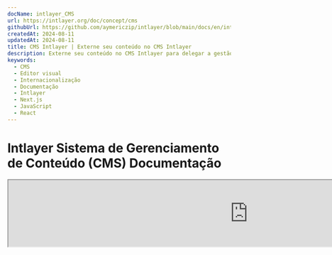 ```yaml
---
docName: intlayer_CMS
url: https://intlayer.org/doc/concept/cms
githubUrl: https://github.com/aymericzip/intlayer/blob/main/docs/en/intlayer_CMS.md
createdAt: 2024-08-11
updatedAt: 2024-08-11
title: CMS Intlayer | Externe seu conteúdo no CMS Intlayer
description: Externe seu conteúdo no CMS Intlayer para delegar a gestão do seu conteúdo ao seu time.
keywords:
  - CMS
  - Editor visual
  - Internacionalização
  - Documentação
  - Intlayer
  - Next.js
  - JavaScript
  - React
---
```


# Intlayer Sistema de Gerenciamento de Conteúdo (CMS) Documentação

<iframe title="Visual Editor + CMS for Your Web App: Intlayer Explained" class="m-auto aspect-[16/9] w-full overflow-hidden rounded-lg border-0" allow="autoplay; gyroscope;" loading="lazy" width="1080" height="auto" src="https://www.youtube.com/embed/UDDTnirwi_4?autoplay=0&amp;origin=http://intlayer.org&amp;controls=0&amp;rel=1"/>

O Intlayer CMS é um aplicativo que permite externalizar o conteúdo de um projeto Intlayer.

Para isso, o Intlayer introduz o conceito de 'dicionários distantes'.

![Interface do Intlayer CMS](https://github.com/aymericzip/intlayer/blob/main/docs/assets/CMS.png)

## Entendendo os dicionários distantes

O Intlayer faz uma distinção entre dicionários 'locais' e 'distantes'.

- Um dicionário 'local' é um dicionário declarado no seu projeto Intlayer. Como o arquivo de declaração de um botão ou sua barra de navegação. Externalizar seu conteúdo não faz sentido neste caso, pois este conteúdo não deve mudar frequentemente.

- Um dicionário 'distante' é um dicionário gerenciado através do Intlayer CMS. Ele pode ser útil para permitir que sua equipe gerencie seu conteúdo diretamente no site e também tem como objetivo usar recursos de teste A/B e otimização automática de SEO.

## Editor visual vs CMS

O [Editor Visual Intlayer](https://github.com/aymericzip/intlayer/blob/main/docs/pt/intlayer_visual_editor.md) é uma ferramenta que permite gerenciar seu conteúdo em um editor visual para dicionários locais. Uma vez feita uma alteração, o conteúdo será substituído na base de código. Isso significa que o aplicativo será reconstruído e a página será recarregada para exibir o novo conteúdo.

Em contraste, o Intlayer CMS é uma ferramenta que permite gerenciar seu conteúdo em um editor visual para dicionários distantes. Uma vez feita uma alteração, o conteúdo **não** impactará sua base de código. E o site exibirá automaticamente o conteúdo alterado.

## Integração

Para mais detalhes sobre como instalar o pacote, veja a seção relevante abaixo:

### Integração com Next.js

Para integração com Next.js, consulte o [guia de configuração](https://github.com/aymericzip/intlayer/blob/main/docs/pt/intlayer_with_nextjs_15.md).

### Integração com Create React App

Para integração com Create React App, consulte o [guia de configuração](https://github.com/aymericzip/intlayer/blob/main/docs/pt/intlayer_with_create_react_app.md).

### Integração com Vite + React

Para integração com Vite + React, consulte o [guia de configuração](https://github.com/aymericzip/intlayer/blob/main/docs/pt/intlayer_with_vite+react.md).

## Configuração

No arquivo de configuração do Intlayer, você pode personalizar as configurações do CMS:

```typescript fileName="intlayer.config.ts" codeFormat="typescript"
import type { IntlayerConfig } from "intlayer";

const config: IntlayerConfig = {
  // ... outras configurações
  editor: {
    /**
     * Obrigatório
     *
     * A URL do aplicativo.
     * Esta é a URL direcionada pelo editor visual.
     */
    applicationURL: process.env.INTLAYER_APPLICATION_URL,

    /**
     * Obrigatório
     *
     * O ID do cliente e o segredo do cliente são necessários para habilitar o editor.
     * Eles permitem identificar o usuário que está editando o conteúdo.
     * Eles podem ser obtidos criando um novo cliente no Intlayer Dashboard - Projetos (https://intlayer.org/dashboard/projects).
     * clientId: process.env.INTLAYER_CLIENT_ID,
     * clientSecret: process.env.INTLAYER_CLIENT_SECRET,
     */
    clientId: process.env.INTLAYER_CLIENT_ID,
    clientSecret: process.env.INTLAYER_CLIENT_SECRET,

    /**
     * Opcional
     *
     * Caso você esteja hospedando o Intlayer CMS, pode definir a URL do CMS.
     *
     * A URL do Intlayer CMS.
     * Por padrão, está definido como https://intlayer.org
     */
    cmsURL: process.env.INTLAYER_CMS_URL,

    /**
     * Opcional
     *
     * Caso você esteja hospedando o Intlayer CMS, pode definir a URL do backend.
     *
     * A URL do backend do Intlayer CMS.
     * Por padrão, está definido como https://back.intlayer.org
     */
    backendURL: process.env.INTLAYER_BACKEND_URL,
  },
};

export default config;
```

```javascript fileName="intlayer.config.mjs" codeFormat="esm"
/** @type {import('intlayer').IntlayerConfig} */
const config = {
  // ... outras configurações
  editor: {
    /**
     * Obrigatório
     *
     * A URL do aplicativo.
     * Esta é a URL direcionada pelo editor visual.
     */
    applicationURL: process.env.INTLAYER_APPLICATION_URL,

    /**
     * Obrigatório
     *
     * O ID do cliente e o segredo do cliente são necessários para habilitar o editor.
     * Eles permitem identificar o usuário que está editando o conteúdo.
     * Eles podem ser obtidos criando um novo cliente no Intlayer Dashboard - Projetos (https://intlayer.org/dashboard/projects).
     * clientId: process.env.INTLAYER_CLIENT_ID,
     * clientSecret: process.env.INTLAYER_CLIENT_SECRET,
     */
    clientId: process.env.INTLAYER_CLIENT_ID,
    clientSecret: process.env.INTLAYER_CLIENT_SECRET,

    /**
     * Opcional
     *
     * Caso você esteja hospedando o Intlayer CMS, pode definir a URL do CMS.
     *
     * A URL do Intlayer CMS.
     * Por padrão, está definido como https://intlayer.org
     */
    cmsURL: process.env.INTLAYER_CMS_URL,

    /**
     * Opcional
     *
     * Caso você esteja hospedando o Intlayer CMS, pode definir a URL do backend.
     *
     * A URL do backend do Intlayer CMS.
     * Por padrão, está definido como https://back.intlayer.org
     */
    backendURL: process.env.INTLAYER_BACKEND_URL,
  },
};

export default config;
```

```javascript fileName="intlayer.config.cjs" codeFormat="commonjs"
/** @type {import('intlayer').IntlayerConfig} */
const config = {
  // ... outras configurações
  editor: {
    /**
     * Obrigatório
     *
     * A URL do aplicativo.
     * Esta é a URL direcionada pelo editor visual.
     */
    applicationURL: process.env.INTLAYER_APPLICATION_URL,

    /**
     * Obrigatório
     *
     * O ID do cliente e o segredo do cliente são necessários para habilitar o editor.
     * Eles permitem identificar o usuário que está editando o conteúdo.
     * Eles podem ser obtidos criando um novo cliente no Intlayer Dashboard - Projetos (https://intlayer.org/dashboard/projects).
     * clientId: process.env.INTLAYER_CLIENT_ID,
     * clientSecret: process.env.INTLAYER_CLIENT_SECRET,
     */
    clientId: process.env.INTLAYER_CLIENT_ID,
    clientSecret: process.env.INTLAYER_CLIENT_SECRET,

    /**
     * Opcional
     *
     * Caso você esteja hospedando o Intlayer CMS, pode definir a URL do CMS.
     *
     * A URL do Intlayer CMS.
     * Por padrão, está definido como https://intlayer.org
     */
    cmsURL: process.env.INTLAYER_CMS_URL,

    /**
     * Opcional
     *
     * Caso você esteja hospedando o Intlayer CMS, pode definir a URL do backend.
     *
     * A URL do backend do Intlayer CMS.
     * Por padrão, está definido como https://back.intlayer.org
     */
    backendURL: process.env.INTLAYER_BACKEND_URL,
  },
};

module.exports = config;
```

> Se você não tiver um ID de cliente e um segredo de cliente, pode obtê-los criando um novo cliente no [Intlayer Dashboard - Projetos](https://intlayer.org/dashboard/projects).

> Para ver todos os parâmetros disponíveis, consulte a [documentação de configuração](https://github.com/aymericzip/intlayer/blob/main/docs/pt/configuration.md).

## Usando o CMS

### Enviar sua configuração

Para configurar o Intlayer CMS, você pode usar os comandos do [intlayer CLI](https://github.com/aymericzip/intlayer/tree/main/docs/pt/intlayer_cli.md).

```bash
npx intlayer config push
```

> Se você usar variáveis de ambiente no arquivo `intlayer.config.ts`, pode especificar o ambiente desejado usando o argumento `--env`:

```bash
npx intlayer config push --env production
```

Este comando carrega sua configuração para o Intlayer CMS.

### Enviar um dicionário

Para transformar seus dicionários locais em um dicionário distante, você pode usar os comandos do [intlayer CLI](https://github.com/aymericzip/intlayer/tree/main/docs/pt/intlayer_cli.md).

```bash
npx intlayer dictionary push -d my-first-dictionary-key
```

> Se você usar variáveis de ambiente no arquivo `intlayer.config.ts`, pode especificar o ambiente desejado usando o argumento `--env`:

```bash
npx intlayer dictionary push -d my-first-dictionary-key --env production
```

Este comando carrega seus dicionários de conteúdo iniciais, tornando-os disponíveis para busca assíncrona e edição através da plataforma Intlayer.

### Editar o dicionário

Então, você poderá ver e gerenciar seu dicionário no [Intlayer CMS](https://intlayer.org/dashboard/content).

## Hot reloading

O Intlayer CMS é capaz de recarregar os dicionários automaticamente quando uma alteração é detectada.

Sem o hot reloading, será necessário um novo build do aplicativo para exibir o novo conteúdo.

Ao ativar a configuração [`hotReload`](https://intlayer.org/doc/concept/configuration#editor-configuration), o aplicativo substituirá automaticamente o conteúdo atualizado quando detectado.

```typescript fileName="intlayer.config.ts" codeFormat="typescript"
import type { IntlayerConfig } from "intlayer";

const config: IntlayerConfig = {
  // ... outras configurações
  editor: {
    // ... outras configurações

    /**
     * Indica se o aplicativo deve recarregar automaticamente as configurações de localidade quando uma alteração for detectada.
     * Por exemplo, quando um novo dicionário é adicionado ou atualizado, o aplicativo atualizará o conteúdo exibido na página.
     *
     * Como o hot reloading requer uma conexão contínua com o servidor, ele está disponível apenas para clientes do plano `enterprise`.
     *
     * Padrão: false
     */
    hotReload: true,
  },
};

export default config;
```

```javascript fileName="intlayer.config.mjs" codeFormat="esm"
/** @type {import('intlayer').IntlayerConfig} */
const config = {
  // ... outras configurações
  editor: {
    // ... outras configurações

    /**
     * Indica se o aplicativo deve recarregar automaticamente as configurações de localidade quando uma alteração for detectada.
     * Por exemplo, quando um novo dicionário é adicionado ou atualizado, o aplicativo atualizará o conteúdo exibido na página.
     *
     * Como o hot reloading requer uma conexão contínua com o servidor, ele está disponível apenas para clientes do plano `enterprise`.
     *
     * Padrão: false
     */
    hotReload: true,
  },
};

export default config;
```

```javascript fileName="intlayer.config.cjs" codeFormat="commonjs"
/** @type {import('intlayer').IntlayerConfig} */
const config = {
  // ... outras configurações
  editor: {
    // ... outras configurações

    /**
     * Indica se o aplicativo deve recarregar automaticamente as configurações de localidade quando uma alteração for detectada.
     * Por exemplo, quando um novo dicionário é adicionado ou atualizado, o aplicativo atualizará o conteúdo exibido na página.
     *
     * Como o hot reloading requer uma conexão contínua com o servidor, ele está disponível apenas para clientes do plano `enterprise`.
     *
     * Padrão: false
     */
    hotReload: true,
  },
};

module.exports = config;
```

O hot reloading substitui o conteúdo tanto no lado do servidor quanto no lado do cliente.

- No lado do servidor, você deve garantir que o processo do aplicativo tenha acesso de gravação ao diretório `.intlayer/dictionaries`.
- No lado do cliente, o hot reloading permite que o aplicativo recarregue o conteúdo no navegador, sem a necessidade de recarregar a página. No entanto, este recurso está disponível apenas para componentes clientes.

> Como o hot reloading requer uma conexão contínua com o servidor usando um `EventListener`, ele está disponível apenas para clientes do plano `enterprise`.

## Depuração

Se você encontrar problemas com o CMS, verifique o seguinte:

- O aplicativo está em execução.

- As configurações do [`editor`](https://intlayer.org/doc/concept/configuration#editor-configuration) estão corretamente definidas no arquivo de configuração do Intlayer.

  - Campos obrigatórios:
    - A URL do aplicativo deve corresponder à que você definiu na configuração do editor (`applicationURL`).
    - A URL do CMS.

- Certifique-se de que a configuração do projeto foi enviada para o Intlayer CMS.

- O editor visual usa um iframe para exibir seu site. Certifique-se de que a Política de Segurança de Conteúdo (CSP) do seu site permite a URL do CMS como `frame-ancestors` ('https://intlayer.org' por padrão). Verifique o console do editor para quaisquer erros.
